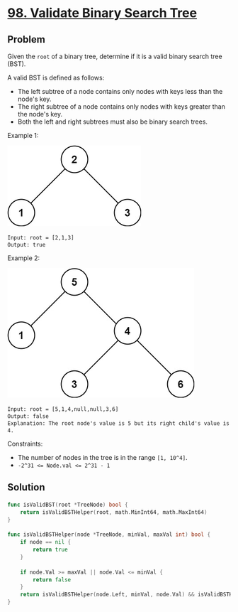 # [98. Validate Binary Search Tree](https://leetcode.com/problems/validate-binary-search-tree/)

## Problem

Given the `root` of a binary tree, determine if it is a valid binary search tree (BST).

A valid BST is defined as follows:

- The left subtree of a node contains only nodes with keys less than the node's key.
- The right subtree of a node contains only nodes with keys greater than the node's key.
- Both the left and right subtrees must also be binary search trees.


Example 1:

![alt text](image.png)

```
Input: root = [2,1,3]
Output: true
```

Example 2:

![alt text](image-1.png)

```
Input: root = [5,1,4,null,null,3,6]
Output: false
Explanation: The root node's value is 5 but its right child's value is 4.
```

Constraints:

- The number of nodes in the tree is in the range `[1, 10^4]`.
- `-2^31 <= Node.val <= 2^31 - 1`

## Solution

```go
func isValidBST(root *TreeNode) bool {
	return isValidBSTHelper(root, math.MinInt64, math.MaxInt64)
}

func isValidBSTHelper(node *TreeNode, minVal, maxVal int) bool {
	if node == nil {
		return true
	}

	if node.Val >= maxVal || node.Val <= minVal {
		return false
	}
	return isValidBSTHelper(node.Left, minVal, node.Val) && isValidBSTHelper(node.Right, node.Val, maxVal)
}
```